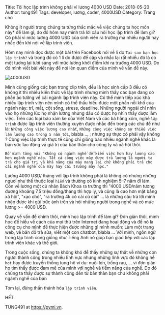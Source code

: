 Title: Tôi học lập trình không phải vì lương 4000 USD
Date: 2018-05-20
Author: tung491
Tags: developer, lương, coder, 4000USD
Category: Trang chủ

Không ít người trong chúng ta từng thắc mắc về việc chúng ta học môn này* để làm gì, do đó hôm nay mình trả lời câu hỏi học lập trình để làm gì? Có phải vì mức lương 4000 USD của sinh viên ra trường mà nhiều người hay nhắc đến khi nói về lập trình viên.

Hôm nay mình đọc được một bài trên Facebook nói về lí do `Tại sao bạn học lập trình?` và trong đó có 1 lí do được đề cập và nhắc lại rất nhiều đó là có một tương lai tươi sáng với mức lương khởi điểm khi  ra trường 4000 USD. Do đó mình viết bài viết này để nói lên quan điểm của mình về vấn đề này.

![4000USD](https://cdn-images-1.medium.com/max/800/1*MNkBMrAinvq65wLx9y2oIg.jpeg)

Mình cũng giống các bạn trong clip trên, đều là học sinh cấp 3 đều có không ít thì nhiều kiến thức về lập trình nhưng mình thấy các bạn đang có phần ảo tưởng về cái ngành lập trình viên này. Có thể mình tiếp xúc khá nhiều lập trình viên nên mình có thể thấu hiểu được một phần nỗi khổ của ngành này: trĩ, mắt, cột sống, stress, deadline. Những người ngoài chỉ nhìn vào họ những lúc họ nhận lương nhưng đâu có được họ nhìn thấy được làm việc. Trên các loại báo xàm ke của Việt Nam và các bà hàng xóm, nghề `lập trình` được lập trình viên thường xuyên được nhắc đến trong các chủ đề như là: `Những công việc lương cao nhất`, `Những công việc không sợ thiếu việc làm lương cao trong 5 năm tới`, blabla ... ; nhưng sự thực có phải vậy không ? Công việc lập trình thực tế cũng chỉ giống bao nhiêu ngành nghề khác là bán sức lao động và giá trị của bản thân cho công ty và xã hội thôi.

`
Bố mình từng nói "Không có ngành nghề dễ kiếm việc hơn hay lương cao hơn ngành nghề nào.
Tất cả công việc mày được trả lương là người ta trả cho giá trị và khả năng của mày mang lại chứ không phải trả cho cái ngành nghề của mày hay cái trường mày học."
`

Lương 4000 USD/ tháng với lập trình không phải là không có nhưng những nguời như thế thuộc loại `hiếm` và thường có kinh nghiệm 5–7 năm đi làm. Còn về lương một cử nhân Bách Khoa ra trường thì "4000 USD/năm tương đương khoảng 7.5 triệu đồng/tháng thì hợp lý, và cũng là cao hơn mặt bằng xã hội", "xạo chó", "ra trường 4k có cái củ cải" ... là những câu trả lời mình nhận được khi gửi bức ảnh trên và hỏi những người trong nghề và có mức lương >= 4000 USD.

Quay về vấn đề chính thôi, mình học lập trình để làm gì? Đơn giản thôi, mình học để hiểu về cách của mọi thứ trên Internet đang hoại động và để nó là công cụ cho mình để thực hiện được những gì mình muốn: Làm một trang web, vẽ bản đồ trà sữa, viết một con chatbot, blabla … Với mình, ngôn ngữ trong lập trình cũng giống như Tiếng Anh nó giúp bạn giao tiếp với các lập trình viên khác và thế giới.

Trong cuộc sống, chúng ta không khó để thấy những sự thật về những con người thành công trong nhiều lĩnh vực nhưng những lĩnh vực đó không hề `hot` hay được truyền thống tung hô ví dụ: nuôi lợn, trồng rau, ... vì đơn giản họ tìm thấy được đam mê của mình với nghề và tiềm năng của nghề. Do đó chúng ta thấy được sự thành công đến từ bản thân bạn chứ không phải ngành nghề của bạn

Tóm lại, đừng thần thánh hóa `lập trình viên`.

HẾT

TUNG491 at https://pymi.vn.
